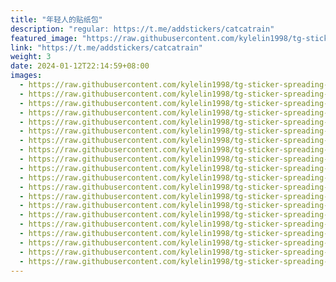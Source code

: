 ```yaml
---
title: "年轻人的贴纸包"
description: "regular: https://t.me/addstickers/catcatrain"
featured_image: "https://raw.githubusercontent.com/kylelin1998/tg-sticker-spreading-worldwide-images/main/img/44a77755-e8d7-4d8c-bd70-ffe9094754ae.jpg"
link: "https://t.me/addstickers/catcatrain"
weight: 3
date: 2024-01-12T22:14:59+08:00
images:
  - https://raw.githubusercontent.com/kylelin1998/tg-sticker-spreading-worldwide-images/main/img/44a77755-e8d7-4d8c-bd70-ffe9094754ae.jpg
  - https://raw.githubusercontent.com/kylelin1998/tg-sticker-spreading-worldwide-images/main/img/3820f990-46a9-49cc-a6d5-8a71d9310092.jpg
  - https://raw.githubusercontent.com/kylelin1998/tg-sticker-spreading-worldwide-images/main/img/c648fa1a-7e87-4477-8904-a1ad515132b9.jpg
  - https://raw.githubusercontent.com/kylelin1998/tg-sticker-spreading-worldwide-images/main/img/ce4dc4ab-57ac-4380-8787-cb8c6918729c.jpg
  - https://raw.githubusercontent.com/kylelin1998/tg-sticker-spreading-worldwide-images/main/img/0084afa7-f2ee-47a9-986a-ca118a1bcc16.jpg
  - https://raw.githubusercontent.com/kylelin1998/tg-sticker-spreading-worldwide-images/main/img/c6f73618-d4a1-495e-b960-eb628d60eeaf.jpg
  - https://raw.githubusercontent.com/kylelin1998/tg-sticker-spreading-worldwide-images/main/img/f9d23478-53a6-4588-b545-89ab74fc1048.jpg
  - https://raw.githubusercontent.com/kylelin1998/tg-sticker-spreading-worldwide-images/main/img/bd9bcb0e-f7b0-4f05-81f6-810de57bd695.jpg
  - https://raw.githubusercontent.com/kylelin1998/tg-sticker-spreading-worldwide-images/main/img/c12513dd-46a4-4b2f-8461-8816120f83d9.jpg
  - https://raw.githubusercontent.com/kylelin1998/tg-sticker-spreading-worldwide-images/main/img/87dbf4cd-2e9e-438a-b398-e28c4399b89a.jpg
  - https://raw.githubusercontent.com/kylelin1998/tg-sticker-spreading-worldwide-images/main/img/940442c9-611f-4f11-97e1-ba5db39b20dd.jpg
  - https://raw.githubusercontent.com/kylelin1998/tg-sticker-spreading-worldwide-images/main/img/25066002-1811-4cba-80e1-f2195d8a528d.jpg
  - https://raw.githubusercontent.com/kylelin1998/tg-sticker-spreading-worldwide-images/main/img/7e167cbd-c4d7-490e-a11f-994875c7ad76.jpg
  - https://raw.githubusercontent.com/kylelin1998/tg-sticker-spreading-worldwide-images/main/img/d61acc1e-e53a-4769-9f4e-fb86ce92bdb3.jpg
  - https://raw.githubusercontent.com/kylelin1998/tg-sticker-spreading-worldwide-images/main/img/c0367ac9-8311-42ae-befc-b147b97f9461.jpg
  - https://raw.githubusercontent.com/kylelin1998/tg-sticker-spreading-worldwide-images/main/img/e2f44ab2-8fcd-4fdc-88e6-908f3124cfef.jpg
  - https://raw.githubusercontent.com/kylelin1998/tg-sticker-spreading-worldwide-images/main/img/27ba7745-c9f3-4430-92ba-f87a5929ebd1.jpg
  - https://raw.githubusercontent.com/kylelin1998/tg-sticker-spreading-worldwide-images/main/img/c3d07b96-4652-4806-9e82-29991aafa6bb.jpg
  - https://raw.githubusercontent.com/kylelin1998/tg-sticker-spreading-worldwide-images/main/img/b089b715-e7c8-4b6b-934a-19489e6021a7.jpg
  - https://raw.githubusercontent.com/kylelin1998/tg-sticker-spreading-worldwide-images/main/img/ac78d6b5-a045-4fc6-ab95-beea7235c141.jpg
---
```

